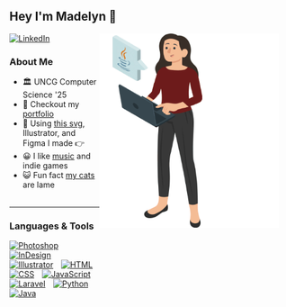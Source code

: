 ## Hey I'm Madelyn 👋

<div style="display: flex;">
  <div style="flex: 1;">
    <a href="https://www.linkedin.com/in/goodmadelyn/" target="_blank"> <img style="margin-right: 10px;" alt="LinkedIn" src="https://www.iconsdb.com/icons/preview/gray/linkedin-3-xxl.png" height="22px"/></a>
    <h3>About Me</h3>
    <ul>
      <li>🏛️ UNCG Computer Science '25</li>
      <li>📝 Checkout my <a href="https://mgood27.wordpress.com/">portfolio</a></li>
      <li>🎨 Using <a href="https://storyset.com/illustration/computer-login/amico">this svg</a>, Illustrator, and Figma I made 👉</li>
      <li>😀 I like <a href="https://musescore.com/user/23472121">music</a> and indie games</li>
      <li>😺 Fun fact <a href="https://drive.google.com/file/d/1Vxs3JTveYzqwRwXazcQFyPL3bhfd2hH7/view">my cats</a> are lame</li>
      <br>
    </ul>
    <hr>
    <h3>Languages & Tools</h3>
    <a href="https://www.adobe.com/products/photoshop.html" target="_blank"> <img style="margin-right: 10px;" alt="Photoshop" src="https://upload.wikimedia.org/wikipedia/commons/thumb/a/af/Adobe_Photoshop_CC_icon.svg/1051px-Adobe_Photoshop_CC_icon.svg.png" height="32px"/></a> 
    <a href="https://www.adobe.com/products/indesign.html" target="_blank"> <img style="margin-right: 10px;" alt="InDesign" src="https://upload.wikimedia.org/wikipedia/commons/thumb/4/48/Adobe_InDesign_CC_icon.svg/2101px-Adobe_InDesign_CC_icon.svg.png" height="32px"/></a>
    <a href="https://www.adobe.com/products/illustrator.html" target="_blank"> <img style="margin-right: 10px;" alt="Illustrator" src="https://upload.wikimedia.org/wikipedia/commons/thumb/f/fb/Adobe_Illustrator_CC_icon.svg/2101px-Adobe_Illustrator_CC_icon.svg.png" height="32px"/></a>
    <a href="https://www.w3schools.com/html/html_intro.asp" target="_blank"> <img style="margin-right: 10px;" alt="HTML" src="https://cdn-icons-png.flaticon.com/512/732/732212.png" height="32px"/></a>
    <a href="https://www.w3schools.com/css/css_intro.asp" target="_blank"> <img style="margin-right: 10px;" alt="CSS" src="https://cdn-icons-png.flaticon.com/512/732/732190.png" height="32px"/></a>
    <a href="https://www.javascript.com/" target="_blank"> <img style="margin-right: 10px;" alt="JavaScript" src="https://cdn-icons-png.flaticon.com/512/5968/5968292.png" height="32px"/></a>
    <a href="https://laravel.com/" target="_blank"> <img style="margin-right: 10px;" alt="Laravel" src="https://cdn.worldvectorlogo.com/logos/laravel-3.svg" height="32px"/></a>
    <a href="https://www.python.org/" target="_blank"> <img style="margin-right: 10px;" alt="Python" src="https://cdn.freebiesupply.com/logos/large/2x/python-5-logo-png-transparent.png" height="32px"/></a>
    <a href="https://www.w3schools.com/java/default.asp" target="_blank"> <img style="margin-right: 10px;" alt="Java" src="https://cdn-icons-png.flaticon.com/512/226/226777.png" height="32px"/></a>
  </div>
  <img src="Person/Stack-Resized.gif" alt="GIF" height="345px" style="margin-right: 25px;">
</div>